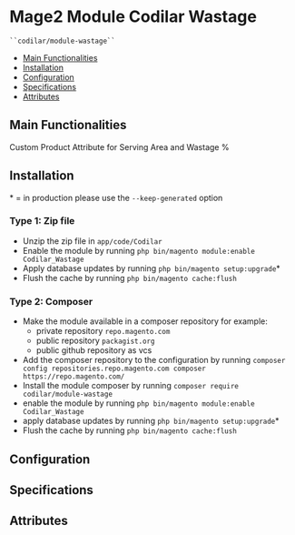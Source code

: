 # Mage2 Module Codilar Wastage

    ``codilar/module-wastage``

 - [Main Functionalities](#markdown-header-main-functionalities)
 - [Installation](#markdown-header-installation)
 - [Configuration](#markdown-header-configuration)
 - [Specifications](#markdown-header-specifications)
 - [Attributes](#markdown-header-attributes)


## Main Functionalities
Custom Product Attribute for Serving Area and Wastage %

## Installation
\* = in production please use the `--keep-generated` option

### Type 1: Zip file

 - Unzip the zip file in `app/code/Codilar`
 - Enable the module by running `php bin/magento module:enable Codilar_Wastage`
 - Apply database updates by running `php bin/magento setup:upgrade`\*
 - Flush the cache by running `php bin/magento cache:flush`

### Type 2: Composer

 - Make the module available in a composer repository for example:
    - private repository `repo.magento.com`
    - public repository `packagist.org`
    - public github repository as vcs
 - Add the composer repository to the configuration by running `composer config repositories.repo.magento.com composer https://repo.magento.com/`
 - Install the module composer by running `composer require codilar/module-wastage`
 - enable the module by running `php bin/magento module:enable Codilar_Wastage`
 - apply database updates by running `php bin/magento setup:upgrade`\*
 - Flush the cache by running `php bin/magento cache:flush`


## Configuration




## Specifications




## Attributes



